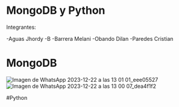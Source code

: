 # MongoDB y Python 

Integrantes: 

  -Aguas Jhordy
  -B
  -Barrera Melani
  -Obando Dilan
  -Paredes Cristian
  
  # MongoDB
  
![Imagen de WhatsApp 2023-12-22 a las 13 01 01_eee05527](https://github.com/Cristiann-Paredes/MongoDB-y-Python/assets/117744113/6b4f8ad4-f093-4e50-97ba-f2a7d5665ad7)
![Imagen de WhatsApp 2023-12-22 a las 13 00 07_dea4f1f2](https://github.com/Cristiann-Paredes/MongoDB-y-Python/assets/117744113/eab3a75c-fdcf-40a2-a3ae-c38f95bcb381)

  #Python

  
